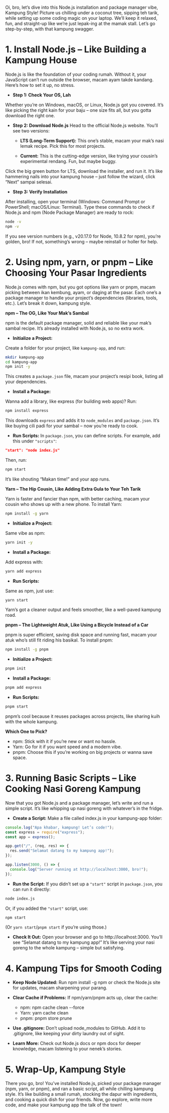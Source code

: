Oi, bro, let’s dive into this Node.js installation and package manager vibe, Kampung Style! Picture us chilling under a coconut tree, sipping teh tarik, while setting up some coding magic on your laptop. We’ll keep it relaxed, fun, and straight-up like we’re just lepak-ing at the mamak stall. Let’s go step-by-step, with that kampung swagger.

# 1. Install Node.js – Like Building a Kampung House

Node.js is like the foundation of your coding rumah. Without it, your JavaScript can’t run outside the browser, macam ayam takde kandang. Here’s how to set it up, no stress.

* **Step 1: Check Your OS, Lah**

Whether you’re on Windows, macOS, or Linux, Node.js got you covered. It’s like picking the right kain for your baju – one size fits all, but you gotta download the right one.

* **Step 2: Download Node.js**
Head to the official Node.js website. You’ll see two versions:

   * **LTS (Long-Term Support):** This one’s stable, macam your mak’s nasi lemak recipe. Pick this for most projects.
  
   * **Current:** This is the cutting-edge version, like trying your cousin’s experimental rendang. Fun, but maybe buggy.

Click the big green button for LTS, download the installer, and run it. It’s like hammering nails into your kampung house – just follow the wizard, click “Next” sampai selesai.

  * **Step 3: Verify Installation**

After installing, open your terminal (Windows: Command Prompt or PowerShell; macOS/Linux: Terminal). Type these commands to check if Node.js and npm (Node Package Manager) are ready to rock:

```bash
node -v
npm -v
```

If you see version numbers (e.g., v20.17.0 for Node, 10.8.2 for npm), you’re golden, bro! If not, something’s wrong – maybe reinstall or holler for help.

# 2. Using npm, yarn, or pnpm – Like Choosing Your Pasar Ingredients

Node.js comes with npm, but you got options like yarn or pnpm, macam picking between ikan kembung, ayam, or daging at the pasar. Each one’s a package manager to handle your project’s dependencies (libraries, tools, etc.). Let’s break it down, kampung style.

**npm – The OG, Like Your Mak’s Sambal**

npm is the default package manager, solid and reliable like your mak’s sambal recipe. It’s already installed with Node.js, so no extra work.

* **Initialize a Project:**

Create a folder for your project, like `kampung-app`, and run:

```bash
mkdir kampung-app
cd kampung-app
npm init -y
```

This creates a `package.json` file, macam your project’s resipi book, listing all your dependencies.

* **Install a Package:**

Wanna add a library, like express (for building web apps)? Run:

```bash
npm install express
```

This downloads `express` and adds it to `node_modules` and `package.json`. It’s like buying cili padi for your sambal – now you’re ready to cook.

* **Run Scripts:**
In `package.json`, you can define scripts. For example, add this under `"scripts"`:

```json
"start": "node index.js"
```

Then, run:

```bash
npm start
```

It’s like shouting “Makan time!” and your app runs.

**Yarn – The Hip Cousin, Like Adding Extra Gula to Your Teh Tarik**

Yarn is faster and fancier than npm, with better caching, macam your cousin who shows up with a new phone. To install Yarn:

```bash
npm install -g yarn
```

* **Initialize a Project:**

Same vibe as npm:

```bash
yarn init -y
```

* **Install a Package:**

Add express with:

```bash
yarn add express
```

* **Run Scripts:**

Same as npm, just use:

```bash
yarn start
```

Yarn’s got a cleaner output and feels smoother, like a well-paved kampung road.

**pnpm – The Lightweight Atuk, Like Using a Bicycle Instead of a Car**

pnpm is super efficient, saving disk space and running fast, macam your atuk who’s still fit riding his basikal. To install pnpm:

```bash
npm install -g pnpm
```

* **Initialize a Project:**

```bash
pnpm init
```

* **Install a Package:**

```bash
pnpm add express
```

* **Run Scripts:**

```bash
pnpm start
```

pnpm’s cool because it reuses packages across projects, like sharing kuih with the whole kampung.

**Which One to Pick?**

* npm: Stick with it if you’re new or want no hassle.
* Yarn: Go for it if you want speed and a modern vibe.
* pnpm: Choose this if you’re working on big projects or wanna save space.

# 3. Running Basic Scripts – Like Cooking Nasi Goreng Kampung
Now that you got Node.js and a package manager, let’s write and run a simple script. It’s like whipping up nasi goreng with whatever’s in the fridge.

* **Create a Script:**
Make a file called index.js in your kampung-app folder:

```javascript
console.log("Apa khabar, kampung! Let’s code!");
const express = require("express");
const app = express();

app.get("/", (req, res) => {
  res.send("Selamat datang to my kampung app!");
});

app.listen(3000, () => {
  console.log("Server running at http://localhost:3000, bro!");
});
```

* **Run the Script:**
If you didn’t set up a `"start"` script in `package.json`, you can run it directly:

```bash
node index.js
```

Or, if you added the `"start"` script, use:

```bash
npm start
```

(Or `yarn start`/`pnpm start` if you’re using those.)

* **Check It Out:**
Open your browser and go to http://localhost:3000. You’ll see “Selamat datang to my kampung app!” It’s like serving your nasi goreng to the whole kampung – simple but satisfying.

# 4. Kampung Tips for Smooth Coding

* **Keep Node Updated:** Run npm install -g npm or check the Node.js site for updates, macam sharpening your parang.

* **Clear Cache if Problems:** If npm/yarn/pnpm acts up, clear the cache:
  * npm: npm cache clean --force
  * Yarn: yarn cache clean
  * pnpm: pnpm store prune

* **Use .gitignore:** Don’t upload node_modules to GitHub. Add it to .gitignore, like keeping your dirty laundry out of sight.

* **Learn More:** Check out Node.js docs or npm docs for deeper knowledge, macam listening to your nenek’s stories.

# 5. Wrap-Up, Kampung Style

There you go, bro! You’ve installed Node.js, picked your package manager (npm, yarn, or pnpm), and ran a basic script, all while chilling kampung style. It’s like building a small rumah, stocking the dapur with ingredients, and cooking a quick dish for your friends. Now, go explore, write more code, and make your kampung app the talk of the town!

